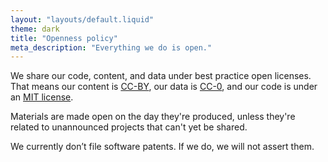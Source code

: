 ```yaml
---
layout: "layouts/default.liquid"
theme: dark
title: "Openness policy"
meta_description: "Everything we do is open."
---
```


We share our code, content, and data under best practice open licenses. That means our content is [CC-BY](https://creativecommons.org/licenses/by/4.0/), our data is [CC-0](https://creativecommons.org/share-your-work/public-domain/cc0/), and our code is under an [MIT license](https://en.wikipedia.org/wiki/MIT_License).

Materials are made open on the day they're produced, unless they're related to unannounced projects that can't yet be shared.

We currently don’t file software patents. If we do, we will not assert them.
